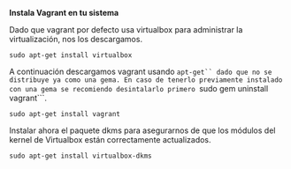 **Instala Vagrant en tu sistema**

Dado que vagrant por defecto usa virtualbox para administrar la virtualización, nos los descargamos.

```sudo apt-get install virtualbox```

A continuación descargamos vagrant usando ```apt-get`` dado que no se distribuye ya como una gema. En caso de tenerlo previamente instalado con una gema se recomiendo desintalarlo primero ```sudo gem uninstall vagrant```.

```sudo apt-get install vagrant```

Instalar ahora el paquete dkms para asegurarnos de que los módulos del kernel de Virtualbox están correctamente actualizados.

```sudo apt-get install virtualbox-dkms```
